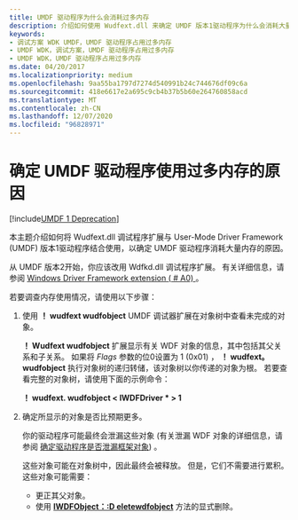 ```yaml
---
title: UMDF 驱动程序为什么会消耗过多内存
description: 介绍如何使用 Wudfext.dll 来确定 UMDF 版本1驱动程序为什么会消耗大量内存。
keywords:
- 调试方案 WDK UMDF，UMDF 驱动程序占用过多内存
- UMDF WDK，调试方案，UMDF 驱动程序占用过多内存
- UMDF WDK，UMDF 驱动程序占用过多内存
ms.date: 04/20/2017
ms.localizationpriority: medium
ms.openlocfilehash: 9aa55ba1797d7274d540991b24c744676df09c6a
ms.sourcegitcommit: 418e6617e2a695c9cb4b37b5b60e264760858acd
ms.translationtype: MT
ms.contentlocale: zh-CN
ms.lasthandoff: 12/07/2020
ms.locfileid: "96828971"
---
```

# <a name="determining-why-a-umdf-driver-consumes-an-excessive-amount-of-memory"></a>确定 UMDF 驱动程序使用过多内存的原因

[!include[UMDF 1 Deprecation](../includes/umdf-1-deprecation.md)]

本主题介绍如何将 Wudfext.dll 调试程序扩展与 User-Mode Driver Framework (UMDF) 版本1驱动程序结合使用，以确定 UMDF 驱动程序消耗大量内存的原因。

从 UMDF 版本2开始，你应该改用 Wdfkd.dll 调试程序扩展。 有关详细信息，请参阅 [Windows Driver Framework extension ( # A0) ](../debugger/kernel-mode-driver-framework-extensions--wdfkd-dll-.md)。

若要调查内存使用情况，请使用以下步骤：

1.  使用 **！ wudfext wudfobject** UMDF 调试器扩展在对象树中查看未完成的对象。

    **！ Wudfext wudfobject** 扩展显示有关 WDF 对象的信息，其中包括其父关系和子关系。 如果将 *Flags* 参数的位0设置为 1 (0x01) ， **！ wudfext。 wudfobject** 执行对象树的递归转储，该对象树以你传递的对象为根。 若要查看完整的对象树，请使用下面的示例命令：

    **！ wudfext. wudfobject &lt; IWDFDriver \* &gt; 1**

2.  确定所显示的对象是否比预期更多。

    你的驱动程序可能最终会泄漏这些对象 (有关泄漏 WDF 对象的详细信息，请参阅 [确定驱动程序是否泄漏框架对象](determining-if-a-driver-leaks-framework-objects.md)) 。

    这些对象可能在对象树中，因此最终会被释放。 但是，它们不需要进行累积。 这些对象可能需要：

    -   更正其父对象。
    -   使用 [**IWDFObject：:D eletewdfobject**](/windows-hardware/drivers/ddi/wudfddi/nf-wudfddi-iwdfobject-deletewdfobject) 方法的显式删除。

 

